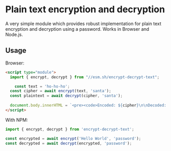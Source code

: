 # Plain text encryption and decryption

A very simple module which provides robust implementation for plain text
encryption and decryption using a password. Works in Browser and Node.js.


## Usage

Browser:

```html
<script type="module">
  import { encrypt, decrypt } from "//esm.sh/encrypt-decrypt-text";

	const text = 'ho-ho-ho';
  const cipher = await encrypt(text, 'santa');
  const plaintext = await decrypt(cipher, 'santa');
  
  document.body.innerHTML = `<pre><code>Encoded: ${cipher}\n\nDecoded: ${plaintext}</code></pre>`;
</script>
```

With NPM:

```javascript
import { encrypt, decrypt } from 'encrypt-decrypt-text';

const encrypted = await encrypt('Hello World', 'password');
const decrypted = await decrypt(encrypted, 'password');
```

